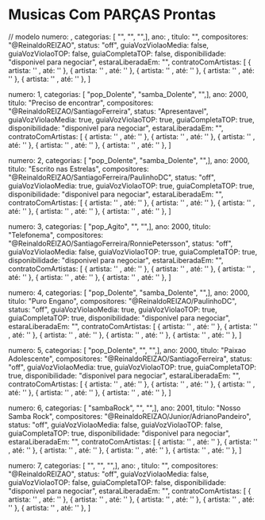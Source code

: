 
# Musicas Com PARÇAS Prontas

// modelo
numero: , categorias: [ "", "", "",], ano: , titulo: "", compositores: "@ReinaldoREIZAO", status: "off", guiaVozViolaoMedia: false, guiaVozViolaoTOP: false,  guiaCompletaTOP: false, disponibilidade: "disponivel para negociar", estaraLiberadaEm: "", contratoComArtistas: [ { artista: '' , até: '' }, { artista: '' , até: '' }, { artista: '' , até: '' }, { artista: '' , até: '' }, { artista: '' , até: '' }, ]

numero: 1, categorias: [ "pop_Dolente", "samba_Dolente", "",], ano: 2000, titulo: "Preciso de encontrar", compositores: "@ReinaldoREIZAO/SantiagoFerreira", status: "Apresentavel", guiaVozViolaoMedia: true, guiaVozViolaoTOP: true,  guiaCompletaTOP: true,  disponibilidade: "disponivel para negociar", estaraLiberadaEm: "", contratoComArtistas: [ { artista: '' , até: '' }, { artista: '' , até: '' }, { artista: '' , até: '' }, { artista: '' , até: '' }, { artista: '' , até: '' }, ]

numero: 2, categorias: [ "pop_Dolente", "samba_Dolente", "",], ano: 2000, titulo: "Escrito nas Estrelas", compositores: "@ReinaldoREIZAO/SantiagoFerreira/PaulinhoDC", status: "off", guiaVozViolaoMedia: true, guiaVozViolaoTOP: true,  guiaCompletaTOP: true, disponibilidade: "disponivel para negociar", estaraLiberadaEm: "", contratoComArtistas: [ { artista: '' , até: '' }, { artista: '' , até: '' }, { artista: '' , até: '' }, { artista: '' , até: '' }, { artista: '' , até: '' }, ]

numero: 3, categorias: [ "pop_Agito", "", "",], ano: 2000, titulo: "Telefonema", compositores: "@ReinaldoREIZAO/SantiagoFerreira/RonniePetersson", status: "off", guiaVozViolaoMedia: false, guiaVozViolaoTOP: true,  guiaCompletaTOP: true, disponibilidade: "disponivel para negociar", estaraLiberadaEm: "", contratoComArtistas: [ { artista: '' , até: '' }, { artista: '' , até: '' }, { artista: '' , até: '' }, { artista: '' , até: '' }, { artista: '' , até: '' }, ]

numero: 4, categorias: [ "pop_Dolente", "samba_Dolente", "",], ano: 2000, titulo: "Puro Engano", compositores: "@ReinaldoREIZAO/PaulinhoDC", status: "off", guiaVozViolaoMedia: true, guiaVozViolaoTOP: true,  guiaCompletaTOP: true, disponibilidade: "disponivel para negociar", estaraLiberadaEm: "", contratoComArtistas: [ { artista: '' , até: '' }, { artista: '' , até: '' }, { artista: '' , até: '' }, { artista: '' , até: '' }, { artista: '' , até: '' }, ]

numero: 5, categorias: [ "pop_Dolente", "", "",], ano: 2000, titulo: "Paixao Adolescente", compositores: "@ReinaldoREIZAO/SantiagoFerreira", status: "off", guiaVozViolaoMedia: true, guiaVozViolaoTOP: true,  guiaCompletaTOP: true, disponibilidade: "disponivel para negociar", estaraLiberadaEm: "", contratoComArtistas: [ { artista: '' , até: '' }, { artista: '' , até: '' }, { artista: '' , até: '' }, { artista: '' , até: '' }, { artista: '' , até: '' }, ]

numero: 6, categorias: [ "sambaRock", "", "",], ano: 2001, titulo: "Nosso Samba Rock", compositores: "@ReinaldoREIZAO/Junior/AdrianoPandeiro", status: "off", guiaVozViolaoMedia: false, guiaVozViolaoTOP: false,  guiaCompletaTOP: true, disponibilidade: "disponivel para negociar", estaraLiberadaEm: "", contratoComArtistas: [ { artista: '' , até: '' }, { artista: '' , até: '' }, { artista: '' , até: '' }, { artista: '' , até: '' }, { artista: '' , até: '' }, ]

numero: 7, categorias: [ "", "", "",], ano: , titulo: "", compositores: "@ReinaldoREIZAO", status: "off", guiaVozViolaoMedia: false, guiaVozViolaoTOP: false,  guiaCompletaTOP: false, disponibilidade: "disponivel para negociar", estaraLiberadaEm: "", contratoComArtistas: [ { artista: '' , até: '' }, { artista: '' , até: '' }, { artista: '' , até: '' }, { artista: '' , até: '' }, { artista: '' , até: '' }, ]



